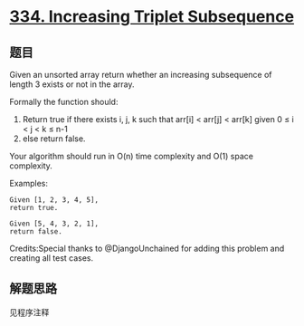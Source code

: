 # [334. Increasing Triplet Subsequence](https://leetcode-cn.com/problems/increasing-triplet-subsequence/)

## 题目

Given an unsorted array return whether an increasing subsequence of length 3 exists or not in the array.

Formally the function should:

1. Return true if there exists i, j, k such that arr[i] < arr[j] < arr[k] given 0 ≤ i < j < k ≤ n-1
1. else return false.

Your algorithm should run in O(n) time complexity and O(1) space complexity.

Examples:

```text
Given [1, 2, 3, 4, 5],
return true.

Given [5, 4, 3, 2, 1],
return false.
```

Credits:Special thanks to @DjangoUnchained for adding this problem and creating all test cases.

## 解题思路

见程序注释
